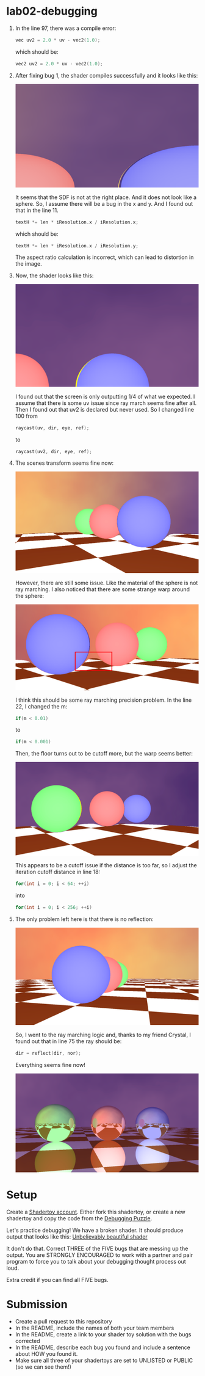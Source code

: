 # lab02-debugging
1. In the line 97, there was a compile error:
    
    ```cpp
    vec uv2 = 2.0 * uv - vec2(1.0);
    ```
    
    which should be:
    
    ```cpp
    vec2 uv2 = 2.0 * uv - vec2(1.0);
    ```
    
2. After fixing bug 1, the shader compiles successfully and it looks like this:
    
    ![Screenshot 2024-09-18 at 10.28.47 AM.png](Screenshot_2024-09-18_at_10.28.47_AM.png)
    
    It seems that the SDF is not at the right place. And it does not look like a sphere. So, I assume there will be a bug in the x and y. And I found out that in the line 11.
    
    ```cpp
    textH *= len * iResolution.x / iResolution.x;
    ```
    
    which should be:
    
    ```cpp
    textH *= len * iResolution.x / iResolution.y;
    ```
    
    The aspect ratio calculation is incorrect, which can lead to distortion in the image.
    
3. Now, the shader looks like this:
    
    ![image.png](image.png)
    
    I found out that the screen is only outputting 1/4 of what we expected. I assume that there is some uv issue since ray march seems fine after all. Then I found out that uv2 is declared but never used. So I changed line 100 from
    
    ```cpp
    raycast(uv, dir, eye, ref);
    ```
    
    to
    
    ```cpp
    raycast(uv2, dir, eye, ref);
    ```
    
4. The scenes transform seems fine now:
    
    ![image.png](image%201.png)
    
    However, there are still some issue. Like the material of the sphere is not ray marching. I also noticed that there are some strange warp around the sphere:
    
    ![image.png](image%202.png)
    
    I think this should be some ray marching precision problem. In the line 22, I changed the m:
    
    ```cpp
    if(m < 0.01)
    ```
    
    to
    
    ```cpp
    if(m < 0.001)
    ```
    
    Then, the floor turns out to be cutoff more, but the warp seems better:
    
    ![image.png](image%203.png)
    
    This appears to be a cutoff issue if the distance is too far, so I adjust the iteration cutoff distance in line 18:
    
    ```cpp
    for(int i = 0; i < 64; ++i)
    ```
    
    into
    
    ```cpp
    for(int i = 0; i < 256; ++i)
    ```
    
5. The only problem left here is that there is no reflection:
    
    ![image.png](image%204.png)
    
    So, I went to the ray marching logic and, thanks to my friend Crystal, I found out that in line 75 the ray should be:
    
    ```cpp
    dir = reflect(dir, nor);
    ```
    
    Everything seems fine now!
    
    ![image.png](image%205.png)


# Setup 

Create a [Shadertoy account](https://www.shadertoy.com/). Either fork this shadertoy, or create a new shadertoy and copy the code from the [Debugging Puzzle](https://www.shadertoy.com/view/flGfRc).

Let's practice debugging! We have a broken shader. It should produce output that looks like this:
[Unbelievably beautiful shader](https://user-images.githubusercontent.com/1758825/200729570-8e10a37a-345d-4aff-8eff-6baf54a32a40.webm)

It don't do that. Correct THREE of the FIVE bugs that are messing up the output. You are STRONGLY ENCOURAGED to work with a partner and pair program to force you to talk about your debugging thought process out loud.

Extra credit if you can find all FIVE bugs.

# Submission
- Create a pull request to this repository
- In the README, include the names of both your team members
- In the README, create a link to your shader toy solution with the bugs corrected
- In the README, describe each bug you found and include a sentence about HOW you found it.
- Make sure all three of your shadertoys are set to UNLISTED or PUBLIC (so we can see them!)
